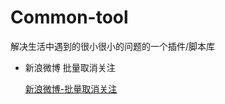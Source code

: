 # Common-tool
解决生活中遇到的很小很小的问题的一个插件/脚本库

- 新浪微博 批量取消关注

  [新浪微博-批量取消关注](../SinaWeibo/Sina-plugin-in.md)

